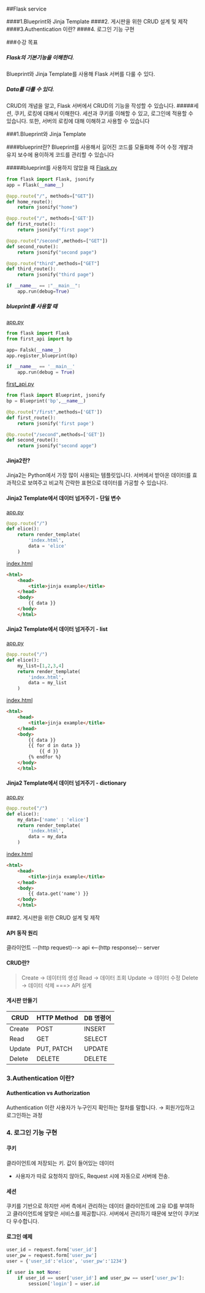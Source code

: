 ##Flask service

####1.Blueprint와 Jinja Template
####2. 게시판을 위한 CRUD 설계 및 제작
####3.Authentication 이란?
####4. 로그인 기능 구현 

###수강 목표
##### Flask의 기본기능을 이해한다.
Blueprint와 Jinja Template를 사용해 Flask 서버를 다룰 수 있다.
##### Data를 다룰 수 있다.
CRUD의 개념을 알고, Flask 서버에서 CRUD의 기능을 작성할 수 있습니다.
#####세션, 쿠키, 로킹에 대해서 이해한다.
세션과 쿠키를 이해할 수 있고, 로그인에 적용할 수 있습니다. 또한, 서버의 로킹에 대해 이해하고 사용할 수 있습니다

###1.Blueprint와 Jinja Template

####blueprint란?
Blueprint를 사용해서 길어진 코드를 모듈화해 주어 수정 개발과 유지 보수에 용이하게 코드를 관리할 수 있습니다

#####blueprint를 사용하지 않았을 때
<u>Flask.py</u>
```python
from flask import Flask, jsonify
app = Flask(__name__)

@app.route("/", methods=["GET"])
def home_route():
    return jsonify("home")

@app.route("/", methods=['GET'])
def first_route():
    return jsonify("first page")

@app.route("/second",methods=["GET"])
def second_route():
    return jsonify("second page")

@app.route("third",methods=["GET"]
def third_route():
    return jsonify("third page")

if __name__ == :"__main__":
    app.run(debug=True)
```

##### blueprint를 사용할 때
<u>app.py</u>
```python
from flask import Flask
from first_api import bp

app= Falsk(__name__)
app.register_blueprint(bp)

if __name__ == '__main__'
    app.run(debug = True)
```

<u>first_api.py</u>
```python
from flask import Blueprint, jsonify
bp = Blueprint('bp',__name__)

@bp.route("/first",methods=['GET'])
def first_route():
    return jsonify('first page')

@bp.route("/second",methods=['GET'])
def second_route():
    return jsonify("second apge")
```

#### Jinja2란?
Jinja2는 Python에서 가장 많이 사용되는 템플릿입니다.
 서버에서 받아온 데이터를 효과적으로 보여주고 비교적 간략한 표현으로 데이터를 가공할 수 있습니다.

#### Jinja2 Template에서 데이터 넘겨주기 - 단일 변수

<u>app.py</u>
```python
@app.route("/")
def elice():
    return render_template(
        'index.html',
        data = 'elice'
    )
```
<u>index.html</u>
```html
<html>
    <head>
        <title>jinja example</title>
    </head>
    <body>
        {{ data }}
    </body>
    </html>
```

#### Jinja2 Template에서 데이터 넘겨주기 - list

<u>app.py</u>
```python
@app.route("/")
def elice():
    my_list=[1,2,3,4]
    return render_template(
        'index.html',
        data = my_list
    )
```
<u>index.html</u>
```html
<html>
    <head>
        <title>jinja example</title>
    </head>
    <body>
        {{ data }}
        {{ for d in data }}
            {{ d }}
        {% endfor %}
    </body>
    </html>
```

#### Jinja2 Template에서 데이터 넘겨주기 - dictionary

<u>app.py</u>
```python
@app.route("/")
def elice():
    my_data=['name' : 'elice']
    return render_template(
        'index.html',
        data = my_data
    )
```
<u>index.html</u>
```html
<html>
    <head>
        <title>jinja example</title>
    </head>
    <body>
        {{ data.get('name') }}
    </body>
    </html>
```

###2. 게시판을 위한 CRUD 설계 및 제작

#### API 동작 원리

클라이언트 --(http request)--> api <--(http response)-- server


#### CRUD란?
> Create  -> 데이터의 생성
Read  -> 데이터 조회
Update -> 데이터 수정
Delete -> 데이터 삭제
===> API 설계

#### 게시판 만들기

 |CRUD|HTTP Method|DB 명령어|
|----|-----------|------|
|Create|POST|INSERT|
|Read|GET|SELECT|
|Update|PUT, PATCH|UPDATE|
|Delete|DELETE|DELETE|

### 3.Authentication 이란?

#### Authentication vs Authorization

Authentication 이란 사용자가 누구인지 확인하는 절차를 말합니다. 
→ 회원가입하고 로그인하는 과정

### 4. 로그인 기능 구현

#### 쿠키
클라이언트에 저장되는 키. 값이 들어있는 데이터
- 사용자가 따로 요청하지 않아도, Request 시에 자동으로 서버에 전송.

#### 세션
쿠키를 기반으로 하지만 서버 측에서 관리하는 데이터
클라이언트에 고유 ID를 부여하고 클라이언트에 알맞은 서비스를 제공합니다. 서버에서 관리하기 때문에 보안이 쿠키보다 우수합니다.

#### 로그인 예제
```python
user_id = request.form['user_id']
user_pw = request.form['user_pw']
user = {'user_id':'elice', 'user_pw':'1234'}

if user is not None:
    if user_id == user['user_id'] and user_pw == user['user_pw']:
        session['login'] = user.id
        
```